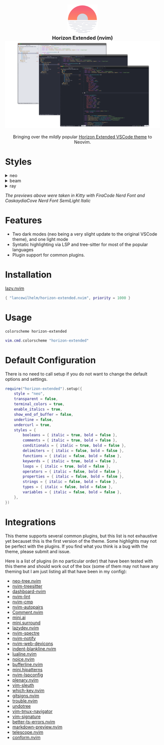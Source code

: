 <h3 align="center">
<img src="./imgs/logo.svg" width="100" alt="logo"/></br>
Horizon Extended (nvim)
<img src="./imgs/teaser.png" alt="teaser stack"/>
</h3>

<p align="center">
Bringing over the <i>mildly</i> popular <a href="https://github.com/lancewilhelm/horizon-extended">Horizon Extended VSCode theme</a> to Neovim.
</p>

# Styles

<details>
    <summary>neo</summary>
<img src="./imgs/neo.png"/>
</details>
<details>
    <summary>beam</summary>
<img src="./imgs/beam.png"/>
</details>
<details>
    <summary>ray</summary>
<img src="./imgs/ray.png"/>
</details>

*The previews above were taken in Kitty with FiraCode Nerd Font and CaskaydiaCove Nerd Font SemiLight Italic*
# Features

- Two dark modes (neo being a very slight update to the original VSCode theme), and one light mode
- Syntatic highlighting via LSP and tree-sitter for most of the popular languages
- Plugin support for common plugins.

# Installation

[lazy.nvim](https://github.com/folke/lazy.nvim)
```lua
{ "lancewilhelm/horizon-extended.nvim", priority = 1000 }
```

# Usage

```vim
colorscheme horizon-extended
```

```lua
vim.cmd.colorscheme "horizon-extended"
```

# Default Configuration

There is no need to call setup if you do not want to change the default options and settings.

```lua
require("horizon-extended").setup({
	style = "neo",
	transparent = false,
	terminal_colors = true,
	enable_italics = true,
	show_end_of_buffer = false,
	underline = false,
	undercurl = true,
	styles = {
		booleans = { italic = true, bold = false },
		comments = { italic = true, bold = false },
		conditionals = { italic = true, bold = false },
		delimiters = { italic = false, bold = false },
		functions = { italic = false, bold = false },
		keywords = { italic = true, bold = false },
		loops = { italic = true, bold = false },
		operators = { italic = false, bold = false },
		properties = { italic = false, bold = false },
		strings = { italic = false, bold = false },
		types = { italic = false, bold = false },
		variables = { italic = false, bold = false },
	},
})
```

# Integrations

This theme supports several common plugins, but this list is not exhaustive yet becauset this is the first version of the theme. Some highlights may not be perfect with the plugins. If you find what you think is a bug with the theme, please submit and issue.

Here is a list of plugins (in no particular order) that have been tested with this theme and should work out of the box (some of them may not have any theming but I am just listing all that have been in my config):

- [neo-tree.nvim](https://github.com/nvim-neo-tree/neo-tree.nvim)
- [nvim-treesitter](https://github.com/nvim-treesitter/nvim-treesitter) 
- [dashboard-nvim](https://github.com/nvimdev/dashboard-nvim)
- [nvim-lint](https://github.com/mfussenegger/nvim-lint)
- [nvim-cmp](https://github.com/hrsh7th/nvim-cmp)
- [nvim-autopairs](https://github.com/windwp/nvim-autopairs)
- [Comment.nvim](https://github.com/numToStr/Comment.nvim)
- [mini.ai](https://github.com/echasnovski/mini.ai)
- [mini.surround](https://github.com/echasnovski/mini.surround)
- [lazydev.nvim](https://github.com/folke/lazydev.nvim)
- [nvim-spectre](https://github.com/nvim-pack/nvim-spectre)
- [nvim-notify](https://github.com/rcarriga/nvim-notify)
- [nvim-web-devicons](https://github.com/nvim-tree/nvim-web-devicons)
- [indent-blankline.nvim](https://github.com/lukas-reineke/indent-blankline.nvim)
- [lualine.nvim](https://github.com/nvim-lualine/lualine.nvim)
- [noice.nvim](https://github.com/folke/noice.nvim)
- [bufferline.nvim](https://github.com/akinsho/bufferline.nvim)
- [mini.hipatterns](https://github.com/echasnovski/mini.hipatterns)
- [nvim-lspconfig](https://github.com/neovim/nvim-lspconfig)
- [plenary.nvim](https://github.com/nvim-lua/plenary.nvim)
- [vim-sleuth](https://github.com/tpope/vim-sleuth)
- [which-key.nvim](https://github.com/folke/which-key.nvim)
- [gitsigns.nvim](https://github.com/lewis6991/gitsigns.nvim)
- [trouble.nvim](https://github.com/folke/trouble.nvim)
- [undotree](https://github.com/mbbill/undotree)
- [vim-tmux-navigator](https://github.com/christoomey/vim-tmux-navigator)
- [vim-signature](https://github.com/kshenoy/vim-signature)
- [better-ts-errors.nvim](https://github.com/OlegGulevskyy/better-ts-errors.nvim)
- [markdown-preview.nvim](https://github.com/iamcco/markdown-preview.nvim)
- [telescope.nvim](https://github.com/nvim-telescope/telescope.nvim)
- [conform.nvim](https://github.com/stevearc/conform.nvim)
